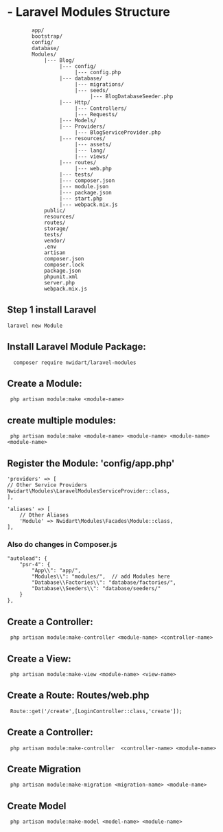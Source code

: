 # - Laravel Modules Structure
            app/
            bootstrap/
            config/
            database/
            Modules/
                |--- Blog/
                     |--- config/
                          |--- config.php
                     |--- database/
                          |--- migrations/
                          |--- seeds/
                               |--- BlogDatabaseSeeder.php
                     |--- Http/
                          |--- Controllers/
                          |--- Requests/
                     |--- Models/
                     |--- Providers/
                          |--- BlogServiceProvider.php
                     |--- resources/
                          |--- assets/
                          |--- lang/
                          |--- views/
                     |--- routes/
                          |--- web.php
                     |--- tests/
                     |--- composer.json
                     |--- module.json
                     |--- package.json
                     |--- start.php
                     |--- webpack.mix.js
                public/
                resources/
                routes/
                storage/
                tests/
                vendor/
                .env
                artisan
                composer.json
                composer.lock
                package.json
                phpunit.xml
                server.php
                webpack.mix.js
## Step 1 install Laravel
    laravel new Module


## Install Laravel Module Package:
      composer require nwidart/laravel-modules


## Create a Module:
     php artisan module:make <module-name>
     
## create multiple modules:
     php artisan module:make <module-name> <module-name> <module-name> <module-name>

## Register the Module:  'config/app.php'
    'providers' => [
    // Other Service Providers
    Nwidart\Modules\LaravelModulesServiceProvider::class,
    ],

    'aliases' => [
        // Other Aliases
        'Module' => Nwidart\Modules\Facades\Module::class,
    ],

### Also do changes in Composer.js
    "autoload": {
        "psr-4": {
            "App\\": "app/",
            "Modules\\": "modules/",  // add Modules here 
            "Database\\Factories\\": "database/factories/",
            "Database\\Seeders\\": "database/seeders/"
        }
    },


## Create a Controller:
     php artisan module:make-controller <module-name> <controller-name>

## Create a View:

     php artisan module:make-view <module-name> <view-name>

## Create a Route: Routes/web.php
     Route::get('/create',[LoginController::class,'create']);
     
## Create a Controller:
     php artisan module:make-controller  <controller-name> <module-name>


## Create Migration
     php artisan module:make-migration <migration-name> <module-name>
     
## Create Model
     php artisan module:make-model <model-name> <module-name>
